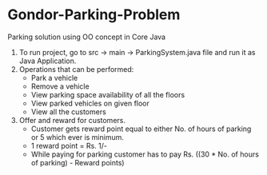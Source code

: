 # Gondor-Parking-Problem
Parking solution using OO concept in Core Java

1. To run project, go to src -> main -> ParkingSystem.java file and run it as Java Application.
2. Operations that can be performed:
   - Park a vehicle
   - Remove a vehicle
   - View parking space availability of all the floors
   - View parked vehicles on given floor
   - View all the customers
3. Offer and reward for customers.
   - Customer gets reward point equal to either No. of hours of parking or 5 which ever is minimum.
   - 1 reward point = Rs. 1/-
   - While paying for parking customer has to pay Rs. ((30 * No. of hours of parking) - Reward points)
   
